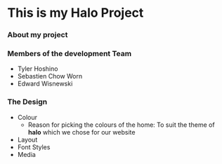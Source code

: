 # This is my Halo Project

### About my project

### Members of the development Team
- Tyler Hoshino
- Sebastien Chow Worn
- Edward Wisnewski

### The Design
- Colour
  - Reason for picking the colours of the home:
  To suit the theme of **halo** which we chose for our website
- Layout
- Font Styles
- Media

